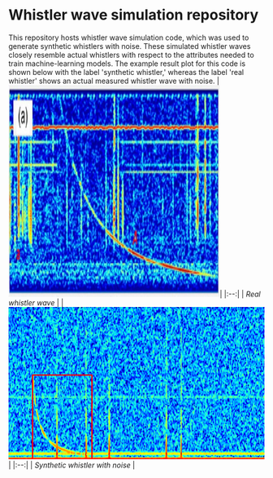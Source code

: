 # Whistler wave simulation repository
This repository hosts whistler wave simulation code, which was used to generate synthetic whistlers with noise. These simulated whistler waves closely resemble actual whistlers with respect to the attributes needed to train machine-learning models. The example result plot for this code is shown below with the label 'synthetic whistler,' whereas the label 'real whistler' shows an actual measured whistler wave with noise. 
|![Alt text](whistler_true.jpg?raw=true "Actual whistler")|
|:--:| 
| *Real whistler wave* |
|![Alt text](Simulated_whistler.png?raw=true "Actual whistler")|
|:--:| 
| *Synthetic whistler with noise* |

